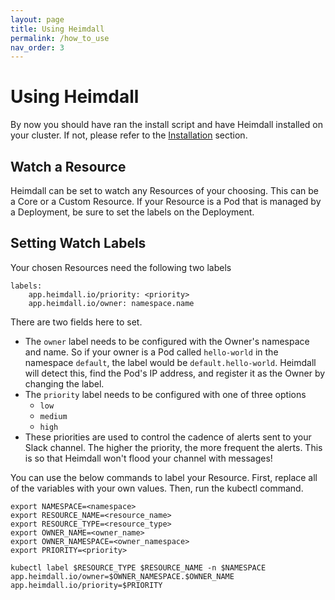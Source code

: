 ```yaml
---
layout: page
title: Using Heimdall
permalink: /how_to_use
nav_order: 3
---
```


# Using Heimdall

By now you should have ran the install script and have Heimdall installed on your cluster. If not, please refer to the [Installation](/installation) section.

## Watch a Resource

Heimdall can be set to watch any Resources of your choosing. This can be a Core or a Custom Resource. If your Resource is a Pod that is managed by a Deployment, be sure to set the labels on the Deployment.

## Setting Watch Labels 

Your chosen Resources need the following two labels
```
labels:
    app.heimdall.io/priority: <priority>
    app.heimdall.io/owner: namespace.name
```

There are two fields here to set. 
- The `owner` label needs to be configured with the Owner's namespace and name. So if your owner is a Pod called `hello-world` in the namespace `default`, the label would be `default.hello-world`. Heimdall will detect this, find the Pod's IP address, and register it as the Owner by changing the label.
- The `priority` label needs to be configured with one of three options
  - `low`
  - `medium`
  - `high`
- These priorities are used to control the cadence of alerts sent to your Slack channel. The higher the priority, the more frequent the alerts. This is so that Heimdall won't flood your channel with messages!

You can use the below commands to label your Resource. First, replace all of the variables with your own values. Then, run the kubectl command.
```
export NAMESPACE=<namespace>
export RESOURCE_NAME=<resource_name>
export RESOURCE_TYPE=<resource_type>
export OWNER_NAME=<owner_name>
export OWNER_NAMESPACE=<owner_namespace>
export PRIORITY=<priority>

kubectl label $RESOURCE_TYPE $RESOURCE_NAME -n $NAMESPACE app.heimdall.io/owner=$OWNER_NAMESPACE.$OWNER_NAME app.heimdall.io/priority=$PRIORITY
```